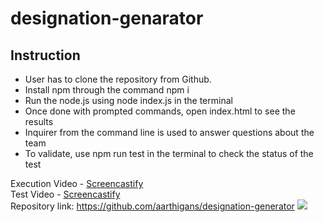 # designation-genarator

## Instruction
* User has to clone the repository from Github. 
* Install npm through the command npm i
* Run the node.js using node index.js in the terminal
* Once done with prompted commands, open index.html to see the results
* Inquirer from the command line is used to answer questions about the team
* To validate, use npm run test in the terminal to check the status of the test

Execution Video - [Screencastify](https://drive.google.com/file/d/1b_sXxcjOFzQuwmEFwiwC83Q4s1nn-xTu/view)<br>
Test Video - [Screencastify](https://drive.google.com/file/d/179Lcv4cddifvN66lMf9iRjMz_7pMccHM/view)<br>
Repository link: https://github.com/aarthigans/designation-generator
<img src="./assets/image/Screenshot.png">
